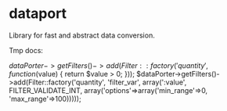 dataport
========

Library for fast and abstract data conversion.



Tmp docs:


$dataPorter->getFilters()->add(Filter::factory('quantity', function($value) { return $value > 0; }));
$dataPorter->getFilters()->add(Filter::factory('quantity', 'filter_var', array(':value', FILTER_VALIDATE_INT, array('options'=>array('min_range'=>0, 'max_range'=>100)))));
